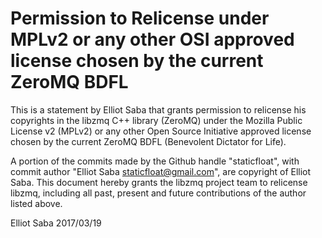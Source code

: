 # Permission to Relicense under MPLv2 or any other OSI approved license chosen by the current ZeroMQ BDFL

This is a statement by Elliot Saba
that grants permission to relicense his copyrights in the libzmq C++
library (ZeroMQ) under the Mozilla Public License v2 (MPLv2) or any other 
Open Source Initiative approved license chosen by the current ZeroMQ 
BDFL (Benevolent Dictator for Life).

A portion of the commits made by the Github handle "staticfloat", with
commit author "Elliot Saba <staticfloat@gmail.com>", are copyright of Elliot Saba.
This document hereby grants the libzmq project team to relicense libzmq, 
including all past, present and future contributions of the author listed above.

Elliot Saba
2017/03/19
